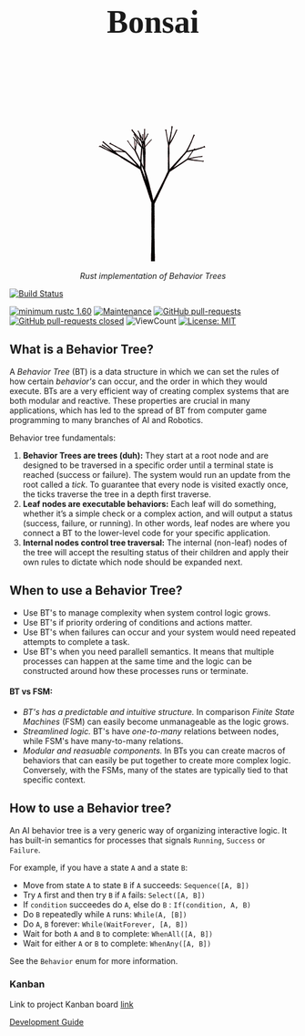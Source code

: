 <h1 align="center" style="font-family:Papyrus; font-size:4em;">Bonsai</h1>
<p align="center">
  <img src="https://github.com/Sollimann/bonsai/blob/main/docs/resources/gifs/bonsai.gif" width="350">
</p>

<p align="center">
    <em>Rust implementation of Behavior Trees</em>
</p>

[![Build Status](https://github.com/Sollimann/bonsai/workflows/rust-ci/badge.svg)](https://github.com/Sollimann/bonsai/actions)
<!-- [![codecov](https://codecov.io/gh/Sollimann/CleanIt/branch/main/graph/badge.svg?token=EY3JRZN71M)](https://codecov.io/gh/Sollimann/CleanIt) -->
<!-- [![version](https://img.shields.io/badge/version-1.0.0-blue)](https://GitHub.com/Sollimann/CleanIt/releases/) -->
[![minimum rustc 1.60](https://img.shields.io/badge/rustc-1.60+-blue.svg)](https://rust-lang.github.io/rfcs/2495-min-rust-version.html)
[![Maintenance](https://img.shields.io/badge/Maintained%3F-yes-green.svg)](https://GitHub.com/Sollimann/bonsai/graphs/commit-activity)
[![GitHub pull-requests](https://img.shields.io/github/issues-pr/Sollimann/bonsai.svg)](https://GitHub.com/Sollimann/bonsai/pulls)
[![GitHub pull-requests closed](https://img.shields.io/github/issues-pr-closed/Sollimann/bonsai.svg)](https://GitHub.com/Sollimann/bonsai/pulls)
![ViewCount](https://views.whatilearened.today/views/github/Sollimann/bonsai.svg)
[![License: MIT](https://img.shields.io/badge/License-MIT-yellow.svg)](https://opensource.org/licenses/MIT)



## What is a Behavior Tree?

A _Behavior Tree_ (BT) is a data structure in which we can set the rules of how certain _behavior's_ can occur, and the order in which they would execute. BTs are a very efficient way of creating complex systems that are both modular and reactive. These properties are crucial in many applications, which has led to the spread of BT from computer game programming to many branches of AI and Robotics.

Behavior tree fundamentals:

1. **Behavior Trees are trees (duh):** They start at a root node and are designed to be traversed in a specific order until a terminal state is reached (success or failure). The system would run an update from the root called a _tick_. To
guarantee that every node is visited exactly once, the ticks traverse the tree in a depth first traverse.
2. **Leaf nodes are executable behaviors:** Each leaf will do something, whether it’s a simple check or a complex action, and will output a status (success, failure, or running). In other words, leaf nodes are where you connect a BT to the lower-level code for your specific application.
3. **Internal nodes control tree traversal:** The internal (non-leaf) nodes of the tree will accept the resulting status of their children and apply their own rules to dictate which node should be expanded next.

## When to use a Behavior Tree?

* Use BT's to manage complexity when system control logic grows.
* Use BT's if priority ordering of conditions and actions matter.
* Use BT's when failures can occur and your system would need repeated attempts to complete a task.
* Use BT's when you need parallell semantics. It means that multiple processes can happen at the same time and the logic can be constructed around how these processes runs or terminate.

#### BT vs FSM:

* _BT's has a predictable and intuitive structure._ In comparison _Finite State Machines_ (FSM) can easily become unmanageable as the logic grows.
* _Streamlined logic._ BT's have _one-to-many_ relations between nodes, while FSM's have many-to-many relations.
* _Modular and reasuable components._ In BTs you can create macros of behaviors that can easily be put together to create more complex logic. Conversely, with the FSMs, many of the states are typically tied to that specific context.

## How to use a Behavior tree?

An AI behavior tree is a very generic way of organizing interactive logic.
It has built-in semantics for processes that signals `Running`, `Success` or
`Failure`.

For example, if you have a state `A` and a state `B`:

- Move from state `A` to state `B` if `A` succeeds: `Sequence([A, B])`
- Try `A` first and then try `B` if `A` fails: `Select([A, B])`
- If `condition` succeedes do `A`, else do `B` : `If(condition, A, B)`
- Do `B` repeatedly while `A` runs: `While(A, [B])`
- Do `A`, `B` forever: `While(WaitForever, [A, B])`
- Wait for both `A` and `B` to complete: `WhenAll([A, B])`
- Wait for either `A` or `B` to complete: `WhenAny([A, B])`

See the `Behavior` enum for more information.

### Kanban

Link to project Kanban board
[link](https://github.com/Sollimann/b3/projects/1)

[Development Guide](DEVELOPMENT.md)
